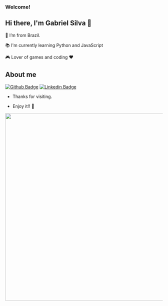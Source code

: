 ### Welcome!

## Hi there, I'm Gabriel Silva 👋


:house_with_garden: I’m from Brazil.

:books: I'm currently learning Python and JavaScript

:video_game: Lover of games and coding :heart:

## About me
[![Github Badge](https://img.shields.io/badge/-Github-000?style=flat-square&logo=Github&logoColor=white&link=)](https://github.com/Oykad)
[![Linkedin Badge](https://img.shields.io/badge/-LinkedIn-blue?style=flat-square&logo=Linkedin&logoColor=white&link=https://www.linkedin.com/in/gabriel-silva-a28b86221/)]( https://www.linkedin.com/in/gabriel-silva-a28b86221/)
- Thanks for visiting.

- Enjoy it!! :crocodile:

<img src=https://raw.githubusercontent.com/TheDudeThatCode/TheDudeThatCode/master/Assets/dino.gif width="600">

<!--
**Oykad/Oykad** is a ✨ _special_ ✨ repository because its `README.md` (this file) appears on your GitHub profile.

Here are some ideas to get you started:

- 🔭 I’m currently working on ...
- 🌱 I’m currently learning ...
- 👯 I’m looking to collaborate on ...
- 🤔 I’m looking for help with ...
- 💬 Ask me about ...
- 📫 How to reach me: ...
- 😄 Pronouns: ...
- ⚡ Fun fact: ...
-->
